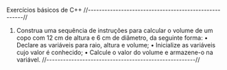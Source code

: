 Exercícios básicos de C++
//------------------------------------------------------//
1. Construa uma sequência de instruções para calcular o
volume de um copo com 12 cm de altura e 6 cm de
diâmetro, da seguinte forma:
• Declare as variáveis para raio, altura e volume;
• Inicialize as variáveis cujo valor é conhecido;
• Calcule o valor do volume e armazene-o na variável. 
//------------------------------------------------------//
